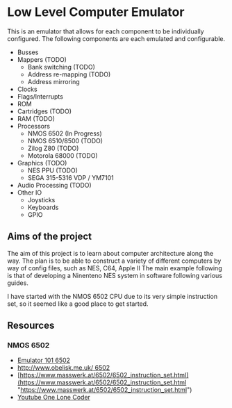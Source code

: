# Low Level Computer Emulator
This is an emulator that allows for each component to be individually configured.
The following components are each emulated and configurable.

* Busses
* Mappers (TODO)
    * Bank switching (TODO)
    * Address re-mapping (TODO)
    * Address mirroring
* Clocks
* Flags/Interrupts
* ROM
* Cartridges (TODO)
* RAM (TODO)
* Processors
    * NMOS 6502 (In Progress)
    * NMOS 6510/8500 (TODO)
    * Zilog Z80 (TODO)
    * Motorola 68000 (TODO)
* Graphics (TODO)
    * NES PPU (TODO)
    * SEGA 315-5316 VDP / YM7101
* Audio Processing (TODO)
* Other IO
    * Joysticks
    * Keyboards
    * GPIO


## Aims of the project
The aim of this project is to learn about computer architecture along the way. 
The plan is to be able to construct a variety of different computers by way of config files, such as NES, C64, Apple II
The main example following is that of developing a Ninenteno NES system in software following various guides.

I have started with the NMOS 6502 CPU due to its very simple instruction set, so it seemed like a good place to get started.

## Resources
### NMOS 6502
* [Emulator 101 6502](http://www.emulator101.com/6502-emulator.html "Emulator 101 6502")
* [http://www.obelisk.me.uk/ 6502](http://www.obelisk.me.uk/6502/ "http://www.obelisk.me.uk/")
* [https://www.masswerk.at/6502/6502_instruction_set.html](https://www.masswerk.at/6502/6502_instruction_set.html "https://www.masswerk.at/6502/6502_instruction_set.html")
* [Youtube One Lone Coder](https://www.youtube.com/watch?v=8XmxKPJDGU0 "One Lone Coder")
